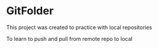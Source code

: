 # GitFolder

This project was created to practice with local repositories

To learn to push and pull from remote repo to local
